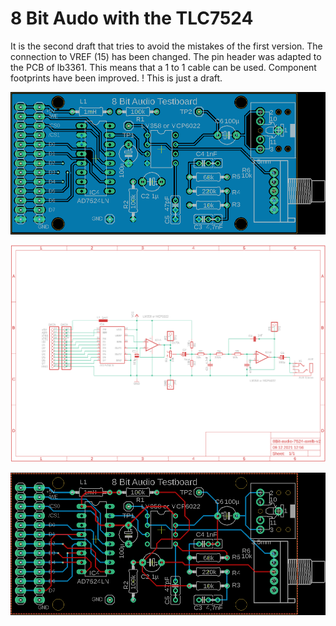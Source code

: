 8 Bit Audo with the TLC7524
===========================

It is the second draft that tries to avoid the mistakes of the first version. The connection to VREF (15) has been changed. The pin header was adapted to the PCB of lb3361. This means that a 1 to 1 cable can be used. Component footprints have been improved.
! This is just a draft.

![pcb](8Bit-audio-7524-axelb-v2-brd-bottom.png)

![schematic](8Bit-audio-7524-axelb-v2.sch.png)

![pcb2](8Bit-audio-7524-axelb-v2-brd-no-gnd.png)
